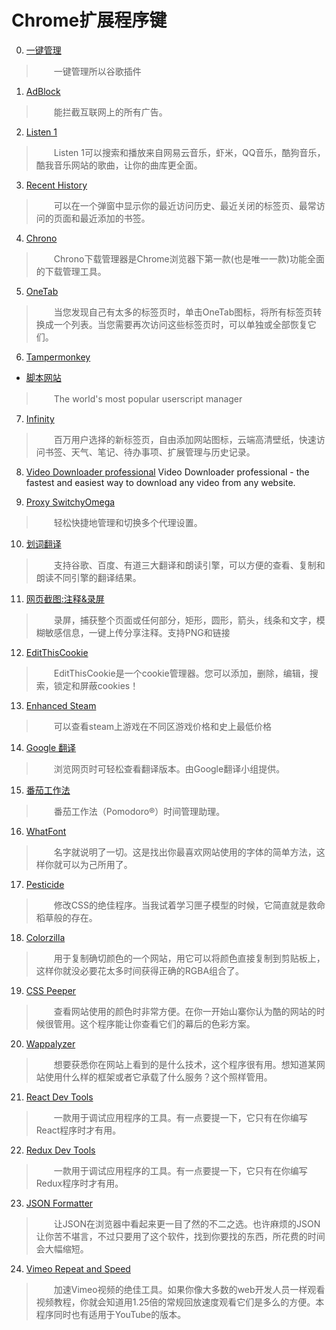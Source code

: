 # Chrome扩展程序键

0) [一键管理](https://chrome.google.com/webstore/detail/%E4%B8%80%E9%94%AE%E7%AE%A1%E7%90%86/kfjmkgngkgpgjdoealkmmajmmhpnffoj?hl=zh-CN)
>　　一键管理所以谷歌插件

1) [AdBlock](https://chrome.google.com/webstore/detail/adblock/gighmmpiobklfepjocnamgkkbiglidom?hl=zh-CN)
>　　能拦截互联网上的所有广告。

2) [Listen 1](https://listen1.github.io/listen1/)
>　　Listen 1可以搜索和播放来自网易云音乐，虾米，QQ音乐，酷狗音乐，酷我音乐网站的歌曲，让你的曲库更全面。

3) [Recent History](https://chrome.google.com/webstore/detail/recent-history/fbmkfdfomhhlonpbnpiibloacemdhjjm?hl=zh-CN)
>　　可以在一个弹窗中显示你的最近访问历史、最近关闭的标签页、最常访问的页面和最近添加的书签。

4) [Chrono](https://chrome.google.com/webstore/detail/chrono-download-manager/mciiogijehkdemklbdcbfkefimifhecn?hl=zh-CN)
>　　Chrono下载管理器是Chrome浏览器下第一款(也是唯一一款)功能全面的下载管理工具。

5) [OneTab](https://chrome.google.com/webstore/detail/onetab/chphlpgkkbolifaimnlloiipkdnihall?hl=zh-CN)
>　　当您发现自己有太多的标签页时，单击OneTab图标，将所有标签页转换成一个列表。当您需要再次访问这些标签页时，可以单独或全部恢复它们。

6) [Tampermonkey](https://chrome.google.com/webstore/detail/tampermonkey/dhdgffkkebhmkfjojejmpbldmpobfkfo?hl=zh-CN)
* [脚本网站](https://greasyfork.org/zh-CN)
>　　The world's most popular userscript manager

7) [Infinity](https://chrome.google.com/webstore/detail/infinity-new-tabproductiv/dbfmnekepjoapopniengjbcpnbljalfg?hl=zh-CN)
>　　百万用户选择的新标签页，自由添加网站图标，云端高清壁纸，快速访问书签、天气、笔记、待办事项、扩展管理与历史记录。


8) [Video Downloader professional](https://chrome.google.com/webstore/detail/video-downloader-professi/kmdldgcmokdpmacblnehppgkjphcbpnn?hl=zh-CN)
Video Downloader professional - the fastest and easiest way to download any video from any website.

9) [Proxy SwitchyOmega](https://chrome.google.com/webstore/detail/proxy-switchyomega/padekgcemlokbadohgkifijomclgjgif?hl=zh-CN)
>　　轻松快捷地管理和切换多个代理设置。


10) [划词翻译](https://chrome.google.com/webstore/detail/%E5%88%92%E8%AF%8D%E7%BF%BB%E8%AF%91/ikhdkkncnoglghljlkmcimlnlhkeamad?hl=zh-CN)
>　　支持谷歌、百度、有道三大翻译和朗读引擎，可以方便的查看、复制和朗读不同引擎的翻译结果。

11) [网页截图:注释&录屏](https://chrome.google.com/webstore/detail/awesome-screenshot-screen/nlipoenfbbikpbjkfpfillcgkoblgpmj?hl=zh-CN)
>　　录屏，捕获整个页面或任何部分，矩形，圆形，箭头，线条和文字，模糊敏感信息，一键上传分享注释。支持PNG和链接

12) [EditThisCookie](https://chrome.google.com/webstore/detail/editthiscookie/fngmhnnpilhplaeedifhccceomclgfbg?hl=zh-CN)
>　　EditThisCookie是一个cookie管理器。您可以添加，删除，编辑，搜索，锁定和屏蔽cookies！

13) [Enhanced Steam](https://chrome.google.com/webstore/detail/enhanced-steam/okadibdjfemgnhjiembecghcbfknbfhg?hl=zh-CN)
>　　可以查看steam上游戏在不同区游戏价格和史上最低价格

14) [Google 翻译](https://chrome.google.com/webstore/detail/google-translate/aapbdbdomjkkjkaonfhkkikfgjllcleb?hl=zh-CN)
>　　浏览网页时可轻松查看翻译版本。由Google翻译小组提供。

15) [番茄工作法](https://chrome.google.com/webstore/detail/marinara-pomodoro%C2%AE-assist/lojgmehidjdhhbmpjfamhpkpodfcodef?hl=zh-CN)
>　　番茄工作法（Pomodoro®）时间管理助理。

16) [WhatFont](https://chrome.google.com/webstore/detail/whatfont/jabopobgcpjmedljpbcaablpmlmfcogm)
>　　名字就说明了一切。这是找出你最喜欢网站使用的字体的简单方法，这样你就可以为己所用了。

17) [Pesticide](https://chrome.google.com/webstore/detail/pesticide-for-chrome/bblbgcheenepgnnajgfpiicnbbdmmooh)
>　　修改CSS的绝佳程序。当我试着学习匣子模型的时候，它简直就是救命稻草般的存在。

18) [Colorzilla](https://chrome.google.com/webstore/detail/colorzilla/bhlhnicpbhignbdhedgjhgdocnmhomnp)
>　　用于复制确切颜色的一个网站，用它可以将颜色直接复制到剪贴板上，这样你就没必要花太多时间获得正确的RGBA组合了。

19) [CSS Peeper](https://chrome.google.com/webstore/detail/css-peeper/mbnbehikldjhnfehhnaidhjhoofhpehk)
>　　查看网站使用的颜色时非常方便。在你一开始山寨你认为酷的网站的时候很管用。这个程序能让你查看它们的幕后的色彩方案。

20) [Wappalyzer](https://chrome.google.com/webstore/detail/wappalyzer/gppongmhjkpfnbhagpmjfkannfbllamg)
>　　想要获悉你在网站上看到的是什么技术，这个程序很有用。想知道某网站使用什么样的框架或者它承载了什么服务？这个照样管用。

21) [React Dev Tools](https://chrome.google.com/webstore/detail/react-developer-tools/fmkadmapgofadopljbjfkapdkoienihi)
>　　一款用于调试应用程序的工具。有一点要提一下，它只有在你编写React程序时才有用。

22) [Redux Dev Tools](https://chrome.google.com/webstore/detail/redux-devtools/lmhkpmbekcpmknklioeibfkpmmfibljd)
>　　一款用于调试应用程序的工具。有一点要提一下，它只有在你编写Redux程序时才有用。

23) [JSON Formatter](https://chrome.google.com/webstore/detail/json-formatter/bcjindcccaagfpapjjmafapmmgkkhgoa)
>　　让JSON在浏览器中看起来更一目了然的不二之选。也许麻烦的JSON让你苦不堪言，不过只要用了这个软件，找到你要找的东西，所花费的时间会大幅缩短。

24) [Vimeo Repeat and Speed](https://chrome.google.com/webstore/detail/vimeo-repeat-speed/noonakfaafcdaagngpjehilgegefdima)
>　　加速Vimeo视频的绝佳工具。如果你像大多数的web开发人员一样观看视频教程，你就会知道用1.25倍的常规回放速度观看它们是多么的方便。本程序同时也有适用于YouTube的版本。
